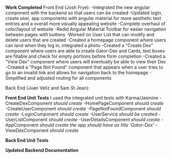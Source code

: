 **Work Completed**
  Front End (Josh Frye):
    -Integrated the new angular component with the backend so that users can be created
    -Updated login, create user, app components with angular material for more aesthetic text entries and a overall more visually appealing website
    -Complete overhaul of color/layout of website
    -Redid Angular Material Toolbar for easier navigation between pages with buttons
    -Worked on User List that can modify and delete users that are created
    -Created a homepage component where users can land when they log in, integrated a photo
    -Created a "Create Dex" component where users are able to create Gator-Dex and Cards, text boxes are fillable and check for empty portions before form completion
    -Created a "View Dex" component where users will eventually be able to view their Dex
    -Created a "Page Not Found" component that appears when a user tries to go to an invalid link and allows for navigation back to the homepage
    -Simplified and adjusted routing for all components
    
   Back End (Juan Veliz and Sam St Jean):
   
**Front End Unit Tests**
 I used the integrated unit tests with Karma/Jasmine
  -CreateDexComponent
    _should create_
  -HomePageComponent
    _should create_
  -CreateUserComponent
    _should create_
  -PageNotFoundComponent
    _should create_
  -LoginComponent
    _should create_
  -UserService
    _should be created_
  -UserListComponent
    _should create_
  -UserDetailsComponent
    _should create_
  -AppComponent
    _should create the app
    should have as title 'Gator-Dex'_
  -ViewDexComponent
    _should create_
    
**Back End Unit Tests**

**Updated Backend Documentation**
